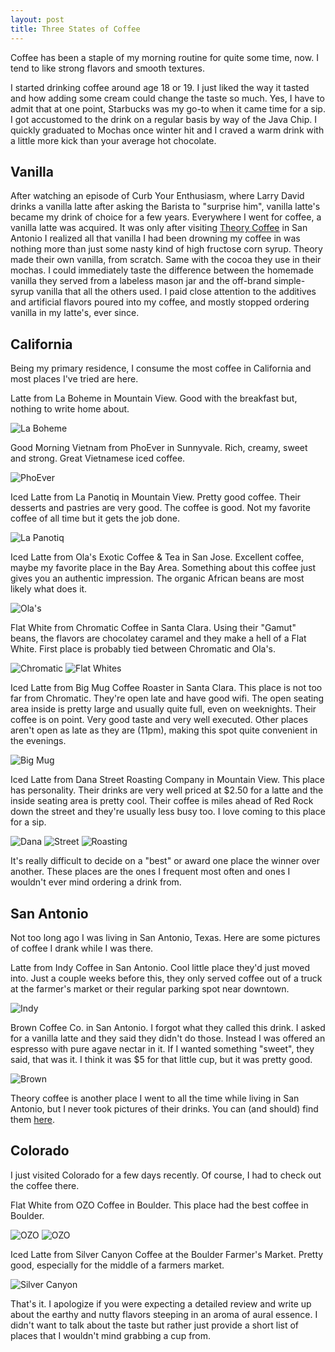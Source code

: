 ```yaml
---
layout: post
title: Three States of Coffee
---
```


Coffee has been a staple of my morning routine for quite some time, now. I tend to like strong flavors and smooth textures.

<!--more-->

I started drinking coffee around age 18 or 19. I just liked the way it tasted and how adding some cream could change the taste so much.
Yes, I have to admit that at one point, Starbucks was my go-to when it came time for a sip. I got accustomed to the drink on a regular 
basis by way of the Java Chip. I quickly graduated to Mochas once winter hit and I craved a warm drink with a little more kick than your
average hot chocolate.

## Vanilla

After watching an episode of Curb Your Enthusiasm, where Larry David drinks a vanilla latte after asking the Barista to "surprise him",
vanilla latte's became my drink of choice for a few years. Everywhere I went for coffee, a vanilla latte was acquired. It was only after
visiting [Theory Coffee](http://www.theorycoffeeco.com/) in San Antonio I realized all that vanilla I had been drowning my coffee in was
nothing more than just some nasty kind of high fructose corn syrup. Theory made their own vanilla, from scratch. Same with the cocoa they
use in their mochas. I could immediately taste the difference between the homemade vanilla they served from a labeless mason jar and the
off-brand simple-syrup vanilla that all the others used. I paid close attention to the additives and artificial flavors poured into my
coffee, and mostly stopped ordering vanilla in my latte's, ever since.

## California

Being my primary residence, I consume the most coffee in California and most places I've tried are here.

Latte from La Boheme in Mountain View. Good with the breakfast but, nothing to write home about.

![La Boheme](http://i.imgur.com/ea6ogNa.jpg)

Good Morning Vietnam from PhoEver in Sunnyvale. Rich, creamy, sweet and strong. Great Vietnamese iced coffee.

![PhoEver](http://i.imgur.com/CduCo6c.jpg)

Iced Latte from La Panotiq in Mountain View. Pretty good coffee. Their desserts and pastries are very good. The coffee is good.
Not my favorite coffee of all time but it gets the job done.

![La Panotiq](http://i.imgur.com/JNAdBEm.jpg)

Iced Latte from Ola's Exotic Coffee & Tea in San Jose. Excellent coffee, maybe my favorite place in the Bay Area.
Something about this coffee just gives you an authentic impression. The organic African beans are most likely what does it.

![Ola's](http://i.imgur.com/PrcYLR9.jpg)

Flat White from Chromatic Coffee in Santa Clara. Using their "Gamut" beans, the flavors are chocolatey caramel and they make
a hell of a Flat White. First place is probably tied between Chromatic and Ola's.

![Chromatic](http://i.imgur.com/RkKGD3N.jpg)
![Flat Whites](http://i.imgur.com/IrdHQkv.jpg)

Iced Latte from Big Mug Coffee Roaster in Santa Clara. This place is not too far from Chromatic. They're open late and have good wifi.
The open seating area inside is pretty large and usually quite full, even on weeknights. Their coffee is on point. Very good taste and 
very well executed. Other places aren't open as late as they are (11pm), making this spot quite convenient in the evenings.

![Big Mug](http://i.imgur.com/2ytjvH8.jpg)

Iced Latte from Dana Street Roasting Company in Mountain View. This place has personality. Their drinks are very well priced at $2.50 
for a latte and the inside seating area is pretty cool. Their coffee is miles ahead of Red Rock down the street and they're usually
less busy too. I love coming to this place for a sip.

![Dana](http://i.imgur.com/EP8wZea.jpg)
![Street](http://i.imgur.com/fj0ekb9.jpg)
![Roasting](http://i.imgur.com/CaQRxON.jpg)

It's really difficult to decide on a "best" or award one place the winner over another. These places are the ones I frequent most often and
ones I wouldn't ever mind ordering a drink from.

## San Antonio

Not too long ago I was living in San Antonio, Texas. Here are some pictures of coffee I drank while I was there.

Latte from Indy Coffee in San Antonio. Cool little place they'd just moved into. Just a couple weeks before this, they only served coffee out
of a truck at the farmer's market or their regular parking spot near downtown.

![Indy](http://i.imgur.com/zxRROit.jpg)

Brown Coffee Co. in San Antonio. I forgot what they called this drink. I asked for a vanilla latte and they said they didn't do those.
Instead I was offered an espresso with pure agave nectar in it. If I wanted something "sweet", they said, that was it. I think it was $5
for that little cup, but it was pretty good.

![Brown](http://i.imgur.com/fORRAYP.jpg)

Theory coffee is another place I went to all the time while living in San Antonio, but I never took pictures of their drinks.
You can (and should) find them [here](http://www.theorycoffeeco.com/trackthetrailer/).

## Colorado

I just visited Colorado for a few days recently. Of course, I had to check out the coffee there.

Flat White from OZO Coffee in Boulder. This place had the best coffee in Boulder.

![OZO](http://i.imgur.com/xAtcY0z.jpg)
![OZO](http://i.imgur.com/MCOXP5S.jpg)

Iced Latte from Silver Canyon Coffee at the Boulder Farmer's Market. Pretty good, especially for the middle of a farmers market.

![Silver Canyon](http://i.imgur.com/YXLpJ9c.jpg)

That's it. I apologize if you were expecting a detailed review and write up about the earthy and nutty flavors steeping in an aroma of
aural essence. I didn't want to talk about the taste but rather just provide a short list of places that I wouldn't mind grabbing a cup from.

